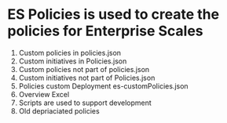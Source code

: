 # ES Policies is used to create the policies for Enterprise Scales

1. Custom policies in policies.json
2. Custom initiatives in Policies.json
3. Custom policies not part of policies.json
4. Custom initiatives not part of Policies.json
5. Policies custom Deployment es-customPolicies.json
6. Overview Excel
7. Scripts are used to support development
8. Old depriaciated policies

 
